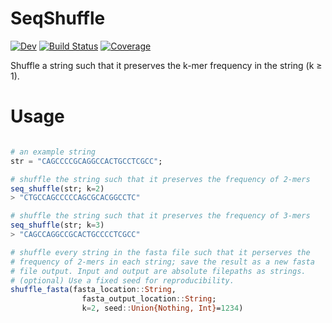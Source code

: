 # SeqShuffle

[![Dev](https://img.shields.io/badge/docs-dev-blue.svg)](https://kchu25.github.io/SeqShuffle.jl/dev)
[![Build Status](https://github.com/kchu25/SeqShuffle.jl/actions/workflows/CI.yml/badge.svg?branch=main)](https://github.com/kchu25/SeqShuffle.jl/actions/workflows/CI.yml?query=branch%3Amain)
[![Coverage](https://codecov.io/gh/kchu25/SeqShuffle.jl/branch/main/graph/badge.svg)](https://codecov.io/gh/kchu25/SeqShuffle.jl)

Shuffle a string such that it preserves the k-mer frequency in the string (k $\geq$ 1).

# Usage

```julia

# an example string
str = "CAGCCCCGCAGGCCACTGCCTCGCC";

# shuffle the string such that it preserves the frequency of 2-mers
seq_shuffle(str; k=2)
> "CTGCCAGCCCCCAGCGCACGGCCTC"

# shuffle the string such that it preserves the frequency of 3-mers
seq_shuffle(str; k=3)
> "CAGCCAGGCCGCACTGCCCCTCGCC"

# shuffle every string in the fasta file such that it perserves the 
# frequency of 2-mers in each string; save the result as a new fasta 
# file output. Input and output are absolute filepaths as strings.     
# (optional) Use a fixed seed for reproducibility.
shuffle_fasta(fasta_location::String, 
                fasta_output_location::String;
                k=2, seed::Union{Nothing, Int}=1234)
                
```
